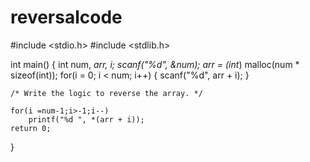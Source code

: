# reversalcode

#include <stdio.h>
#include <stdlib.h>

int main()
{
    int num, *arr, i;
    scanf("%d", &num);
    arr = (int*) malloc(num * sizeof(int));
    for(i = 0; i < num; i++) {
        scanf("%d", arr + i);
    }


    /* Write the logic to reverse the array. */

    for(i =num-1;i>-1;i--)
        printf("%d ", *(arr + i));
    return 0;
}
